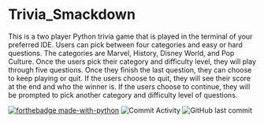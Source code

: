 # Trivia_Smackdown

This is a two player Python trivia game that is played in the terminal of your preferred IDE. Users can pick between four categories and easy or hard questions. The categories are Marvel, History, Disney World, and Pop Culture. 
Once the users pick their category and difficulty level, they will play through five questions. Once they finish the last question, they can choose to keep playing or quit. If the users choose to quit, they will see their score at the end and who the winner is. If the users choose to continue, they will be prompted to pick another category and difficulty level of questions. 

[![forthebadge made-with-python](http://ForTheBadge.com/images/badges/made-with-python.svg)](https://www.python.org/)
![Commit Activity](https://img.shields.io/github/commit-activity/m/PurpleFlower436/Trivia_Smackdown)
![GitHub last commit](https://img.shields.io/github/last-commit/PurpleFlower436/Trivia_Smackdown)
